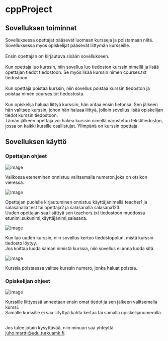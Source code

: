 # cppProject

## Sovelluksen toiminnat

Sovelluksessa opettajat pääsevät luomaan kursseja ja poistamaan niitä. Sovelluksessa myös opiskelijat pääsevät liittymän kursseille.<br><br>
Ensin opettajan on kirjautuva sisään sovellukseen. </br></br>
Kun opettaja luo kurssin, niin sovellus luo tiedoston kurssin nimellä ja lisää opettajan tiedot tiedostoon. Se myös lisää kurssin nimen courses.txt tiedostoon.</br></br>
Kun opettaja poistaa kurssin, niin sovellus poistaa kurssin tiedoston ja poistaa nimen courses.txt tiedostosta. </br></br>
Kun opiskelija haluaa liittyä kurssiin, hän antaa ensin tietonsa. Sen jälkeen hän valitsee kurssin, johon hän haluaa liittyä, 
jolloin sovellus lisää opiskelijan tiedot kurssin tiedostoon. </br>
Tämän jälkeen opettaja voi hakea kurssin nimellä varustetun tekstitiedoston, jossa on kaikki kursille osallistujat. Ylimpänä on kurssin opettaja.

## Sovelluksen käyttö

### Opettajan ohjeet

![image](https://user-images.githubusercontent.com/79226961/162613820-27864b26-dfcb-45a6-9000-5b897c63149e.png)

Valikossa eteneminen onnistuu valitsemalla numeron,joka on otsikon vieressä.

![image](https://user-images.githubusercontent.com/79226961/162614475-74c7ebd4-db1c-42bc-a1a6-d8568670e0c7.png)

Opettajan puolelle kirjautuminen onnistuu käyttäjänimellä teacher1 ja salasanalla test tai opettaja2 ja salasanalla salasana123.<br>
Uuden opettajan saa lisättyä sen teachers.txt tiedostoon muodossa etunimi,sukunimi,käyttäjänimi,salasana.

![image](https://user-images.githubusercontent.com/79226961/162615446-579f7ccd-a4c4-4bd5-8cd5-038372296c59.png)

Kun luo uuden kurssin, niin sovellus kertoo tiedostopolun, mistä kurssin tiedosto löytyy.<br>
Jos koittaa luoda saman nimistä kurssia, niin sovellus ei anna luoda sitä.

![image](https://user-images.githubusercontent.com/79226961/162616051-c99f4deb-3868-4a7f-8922-3a3486fff9fe.png)

Kurssia poistaessa valitse kurssin numero, jonka haluat poistaa.

### Opiskelijan ohjeet

![image](https://user-images.githubusercontent.com/79226961/162616248-01ab26cc-cc5e-43b0-b775-f14aca62e0d0.png)

Kurssille liittyessä anneetaan ensin omat tiedot ja sen jälkeen valitsemalla kurssi.<br>
Samalle kurssille ei saa liityttyä kahta kertaa tai samalla opiskelijanumerolla.<br><br>

Jos tulee jotain kysyttävää, niin minuun saa yhteyttä juho.martti@edu.turkuamk.fi.
